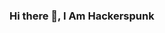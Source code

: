 ### Hi there 👋, I Am Hackerspunk
<!--  <img src="https://github-readme-stats.anuraghazra1.vercel.app/api/top-langs/?username=Punker-Bhai&hide=ruby,perl&hide_border=true" />
<p><img align="center" src="https://github-readme-streak-stats.herokuapp.com/?user=Punker-Bhai&" alt="Punker-Bhai" /></p>


- 🔭 I’m currently working on 
- 🌱 I’m currently learning ...
- 👯 I’m looking to collaborate on ...
- 🤔 I’m looking for help with ...
- 💬 Ask me about ...
- 📫 How to reach me: ...
- 😄 Pronouns: ...
- ⚡ Fun fact: ...

[![Punker-Bhai's GitHub stats](https://github-readme-stats.vercel.app/api?username=Punker-Bhai)](https://github.com/Punker-Bhai/github-readme-stats)
![Punker-Bhai's Top Languages Card](https://github-readme-stats.vercel.app/api/top-langs/?username=Punker-Bhai&layout=compact)
